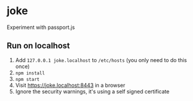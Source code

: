 # joke

Experiment with passport.js

## Run on localhost

1.  Add `127.0.0.1 joke.localhost` to `/etc/hosts` (you only need to do this once)
1.  `npm install`
1.  `npm start`
1.  Visit https://joke.localhost:8443 in a browser
1.  Ignore the security warnings, it's using a self signed certificate
